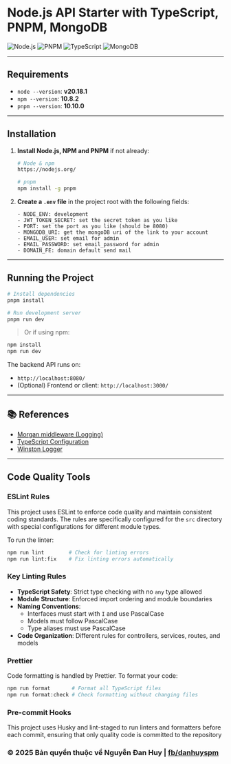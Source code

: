 # Node.js API Starter with TypeScript, PNPM, MongoDB

![Node.js](https://img.shields.io/badge/Node.js-20.x-brightgreen?logo=node.js)
![PNPM](https://img.shields.io/badge/PNPM-10.x-orange?logo=pnpm)
![TypeScript](https://img.shields.io/badge/TypeScript-Enabled-blue?logo=typescript)
![MongoDB](https://img.shields.io/badge/MongoDB-Connected-success?logo=mongodb)

---

## Requirements

- `node --version`: **v20.18.1**
- `npm --version`: **10.8.2**
- `pnpm --version`: **10.10.0**

---

## Installation

1. **Install Node.js, NPM and PNPM** if not already:
    ```bash
    # Node & npm
    https://nodejs.org/

    # pnpm
    npm install -g pnpm
    ```

2. **Create a `.env` file** in the project root with the following fields:

    ```env
    - NODE_ENV: development
    - JWT_TOKEN_SECRET: set the secret token as you like
    - PORT: set the port as you like (should be 8080)
    - MONGODB_URI: get the mongoDB uri of the link to your account
    - EMAIL_USER: set email for admin
    - EMAIL_PASSWORD: set email_password for admin
    - DOMAIN_FE: domain default send mail
    ```

---

## Running the Project

```bash
# Install dependencies
pnpm install

# Run development server
pnpm run dev
```

> Or if using npm:

```bash
npm install
npm run dev
```

The backend API runs on:

- `http://localhost:8080/`
- (Optional) Frontend or client: `http://localhost:3000/`

---

## 📚 References

- [Morgan middleware (Logging)](https://expressjs.com/en/resources/middleware/morgan.html)
- [TypeScript Configuration](https://www.typescriptlang.org/tsconfig/)
- [Winston Logger](https://github.com/winstonjs/winston)

---

## Code Quality Tools

### ESLint Rules

This project uses ESLint to enforce code quality and maintain consistent coding standards. The rules are specifically configured for the `src` directory with special configurations for different module types.

To run the linter:
```bash
npm run lint        # Check for linting errors
npm run lint:fix    # Fix linting errors automatically
```

### Key Linting Rules

- **TypeScript Safety**: Strict type checking with no `any` type allowed
- **Module Structure**: Enforced import ordering and module boundaries
- **Naming Conventions**: 
  - Interfaces must start with `I` and use PascalCase
  - Models must follow PascalCase
  - Type aliases must use PascalCase
- **Code Organization**: Different rules for controllers, services, routes, and models

### Prettier

Code formatting is handled by Prettier. To format your code:
```bash
npm run format       # Format all TypeScript files
npm run format:check # Check formatting without changing files
```

### Pre-commit Hooks

This project uses Husky and lint-staged to run linters and formatters before each commit, ensuring that only quality code is committed to the repository

### © 2025 Bản quyền thuộc về Nguyễn Đan Huy | [fb/danhuyspm](https://facebook.com/danhuyspm)